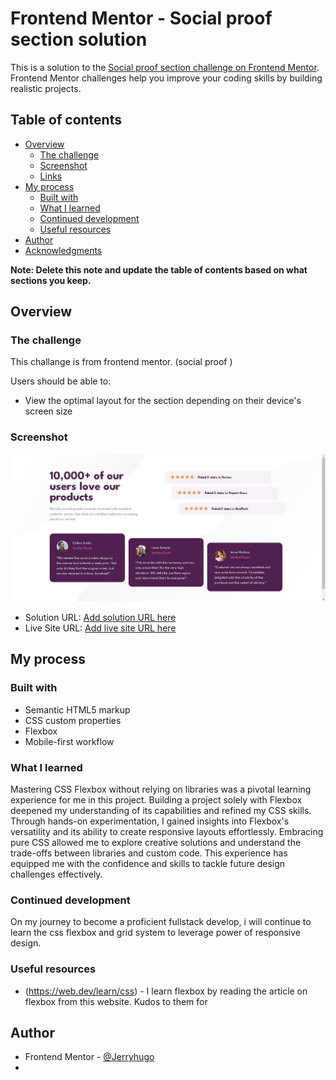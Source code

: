 # Frontend Mentor - Social proof section solution

This is a solution to the [Social proof section challenge on Frontend Mentor](https://www.frontendmentor.io/challenges/social-proof-section-6e0qTv_bA). Frontend Mentor challenges help you improve your coding skills by building realistic projects. 

## Table of contents

- [Overview](#overview)
  - [The challenge](#the-challenge)
  - [Screenshot](#screenshot)
  - [Links](#links)
- [My process](#my-process)
  - [Built with](#built-with)
  - [What I learned](#what-i-learned)
  - [Continued development](#continued-development)
  - [Useful resources](#useful-resources)
- [Author](#author)
- [Acknowledgments](#acknowledgments)

**Note: Delete this note and update the table of contents based on what sections you keep.**

## Overview

### The challenge

This challange is from frontend mentor. (social proof )

Users should be able to:

- View the optimal layout for the section depending on their device's screen size

### Screenshot

![Design preview for the Social proof section coding challenge](./images/social-proof-project.png)


- Solution URL: [Add solution URL here](https://your-solution-url.com)
- Live Site URL: [Add live site URL here](https://your-live-site-url.com)

## My process

### Built with

- Semantic HTML5 markup
- CSS custom properties
- Flexbox
- Mobile-first workflow



### What I learned


Mastering CSS Flexbox without relying on libraries was a pivotal learning experience for me in this project. Building a project solely with Flexbox deepened my understanding of its capabilities and refined my CSS skills. Through hands-on experimentation, I gained insights into Flexbox's versatility and its ability to create responsive layouts effortlessly. Embracing pure CSS allowed me to explore creative solutions and understand the trade-offs between libraries and custom code. This experience has equipped me with the confidence and skills to tackle future design challenges effectively.




### Continued development

On my journey to become a proficient fullstack develop, i will continue to learn the css flexbox and grid system to leverage power of responsive design.



### Useful resources

- (https://web.dev/learn/css) - I learn flexbox by reading the article on flexbox from this website. Kudos to them for 


## Author


- Frontend Mentor - [@Jerryhugo](https://www.frontendmentor.io/profile/Jerryhugo)
- 
